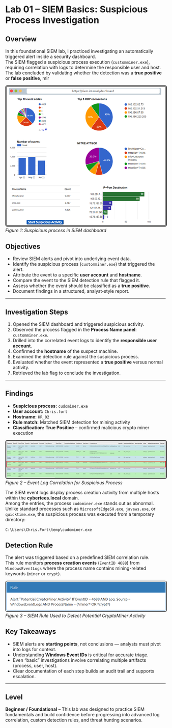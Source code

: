 # Lab 01 – SIEM Basics: Suspicious Process Investigation

## Overview
In this foundational SIEM lab, I practiced investigating an automatically triggered alert inside a security dashboard.  
The SIEM flagged a suspicious process execution (`customminer.exe`), requiring correlation with logs to determine the responsible user and host.  
The lab concluded by validating whether the detection was a **true positive** or **false positive**, mir

<p align="left">
  <img src="images/lab01/lab01-siem-foundational-figure.01-alert.png" 
       alt="SIEM alert" 
       style="border: 2px solid #444; border-radius: 6px;" 
       width="600"><br>
  <em>Figure 1: Suspicious process in SIEM dashboard</em>
</p>

## Objectives
- Review SIEM alerts and pivot into underlying event data.  
- Identify the suspicious process (`customminer.exe`) that triggered the alert.  
- Attribute the event to a specific **user account** and **hostname**.  
- Compare the event to the SIEM detection rule that flagged it.  
- Assess whether the event should be classified as a **true positive**.  
- Document findings in a structured, analyst-style report.  

---

## Investigation Steps
1. Opened the SIEM dashboard and triggered suspicious activity.  
2. Observed the process flagged in the **Process Name panel**: `customminer.exe`.  
3. Drilled into the correlated event logs to identify the **responsible user account**.  
4. Confirmed the **hostname** of the suspect machine.  
5. Examined the detection rule against the suspicious process.  
6. Evaluated whether the event represented a **true positive** versus normal activity.  
7. Retrieved the lab flag to conclude the investigation.  

---

## Findings

- **Suspicious process:** `cudominer.exe`  
- **User account:** `Chris.fort`  
- **Hostname:** `HR_02`  
- **Rule match:** Matched SIEM detection for mining activity  
- **Classification:** **True Positive** – confirmed malicious crypto miner execution  

<p align="left">
  <img src="images/lab01/lab01-siem-foundational-figure.02-event-log.png" 
       alt="SIEM alert" 
       style="border: 2px solid #444; border-radius: 6px;" 
       width="600"><br>
  <em>Figure 2 – Event Log Correlation for Suspicious Process</em>
</p>

The SIEM event logs display process creation activity from multiple hosts within the **cybertees.local** domain.  
Among the entries, the process `cudominer.exe` stands out as abnormal. Unlike standard processes such as `MicrosoftEdgeSH.exe`, `javaws.exe`, or `quicktime.exe`, the suspicious process was executed from a temporary directory:  

`C:\Users\Chris.Fort\temp\cudominer.exe`

## Detection Rule

The alert was triggered based on a predefined SIEM correlation rule.  
This rule monitors **process creation events** (`EventID 4688`) from `WindowsEventLogs` where the process name contains mining-related keywords (`miner` or `crypt`).  

<p align="left">
  <img src="images/lab01/lab01-siem-foundational-figure.03-rule.png" 
       alt="SIEM alert" 
       style="border: 2px solid #444; border-radius: 6px;" 
       width="600"><br>
  <em>Figure 3 – SIEM Rule Used to Detect Potential CryptoMiner Activity</em>
</p>


## Key Takeaways
- SIEM alerts are **starting points**, not conclusions — analysts must pivot into logs for context.  
- Understanding **Windows Event IDs** is critical for accurate triage.  
- Even “basic” investigations involve correlating multiple artifacts (process, user, host).  
- Clear documentation of each step builds an audit trail and supports escalation.  

---

## Level
**Beginner / Foundational** – This lab was designed to practice SIEM fundamentals and build confidence before progressing into advanced log correlation, custom detection rules, and threat hunting scenarios.
